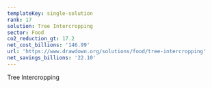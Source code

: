 ```yaml
---
templateKey: single-solution
rank: 17
solution: Tree Intercropping
sector: Food
co2_reduction_gt: 17.2
net_cost_billions: '146.99'
url: 'https://www.drawdown.org/solutions/food/tree-intercropping'
net_savings_billions: '22.10'
---
```


Tree Intercropping